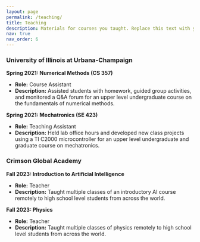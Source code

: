 ```yaml
---
layout: page
permalink: /teaching/
title: Teaching
description: Materials for courses you taught. Replace this text with your description.
nav: true
nav_order: 6
---
```


### University of Illinois at Urbana-Champaign

**Spring 2021: Numerical Methods (CS 357)**
*   **Role:** Course Assistant
*   **Description:** Assisted students with homework, guided group activities, and monitored a Q&A forum for an upper level undergraduate course on the fundamentals of numerical methods.
<!-- *   **Materials:** [Course Website](https://your-course-website.com) -->

**Spring 2021: Mechatronics (SE 423)**
*   **Role:** Teaching Assistant
*   **Description:** Held lab office hours and developed new class projects using a TI C2000 microcontroller for an upper level undergraduate and graduate course on mechatronics.
<!-- *   **Materials:** [GitHub Repository](https://github.com/your-repo) -->


### Crimson Global Academy

**Fall 2023: Introduction to Artificial Intelligence**
*   **Role:** Teacher
*   **Description:** Taught multiple classes of an introductory AI course remotely to high school level students from across the world.

**Fall 2023: Physics**
*   **Role:** Teacher
*   **Description:** Taught multiple classes of physics remotely to high school level students from across the world.
